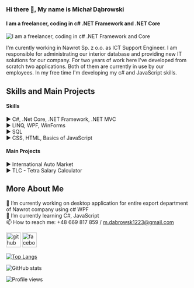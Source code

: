 ### Hi there 👋, My name is Michał Dąbrowski
#### I am a freelancer, coding in c# .NET Framework and .NET Core

![I am a freelancer, coding in c# .NET Framework and Core](https://arturssmirnovs.github.io/github-profile-readme-generator/images/banner.png)

I'm curently working in Nawrot Sp. z o.o. as ICT Support Engineer. I am responsible for administrating our interior database and providing new IT solutions for our company. For two years of work here I've developed from scratch two applications. Both of them are currently in use by our employees. In my free time I'm developing my c# and JavaScript skills. 

## Skills and Main Projects

#### Skills<br/>
  ▶️ C#, .Net Core, .NET Framework, .NET MVC<br/>
  ▶️ LINQ, WPF, WinForms<br/>
  ▶️ SQL<br/>
  ▶️ CSS, HTML, Basics of JavaScript<br/>
  
#### Main Projects<br/>
  ▶️ International Auto Market<br/>
  ▶️ TLC - Tetra Salary Calculator<br/>

## More About Me

🔭 I’m currently working on desktop application for entire export department of Nawrot company using c# WPF <br/>
🌱 I’m currently learning C#, JavaScript <br/>
📫 How to reach me: +48 669 817 859 / m.dabrowsk1223@gmail.com <br/>


[<img src='https://cdn.jsdelivr.net/npm/simple-icons@3.0.1/icons/github.svg' alt='github' height='40'>](https://github.com/poldek1997)  [<img src='https://cdn.jsdelivr.net/npm/simple-icons@3.0.1/icons/facebook.svg' alt='facebook' height='40'>](https://www.facebook.com/100003146918942)  

[![Top Langs](https://github-readme-stats.vercel.app/api/top-langs/?username=poldek1997)](https://github.com/anuraghazra/github-readme-stats)

![GitHub stats](https://github-readme-stats.vercel.app/api?username=poldek1997&show_icons=true&count_private=true)  

![Profile views](https://gpvc.arturio.dev/poldek1997)  
